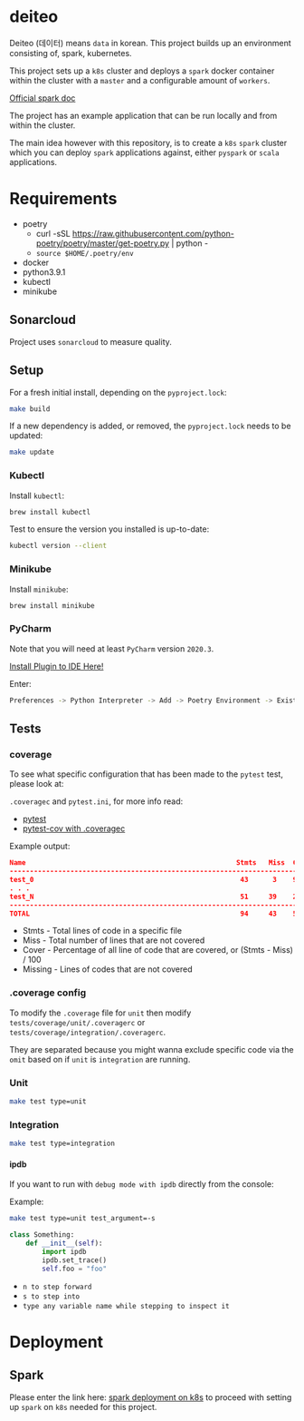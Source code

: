 # deiteo

Deiteo (데이터) means `data` in korean. This project builds up an environment consisting of, spark,
kubernetes.

This project sets up a `k8s` cluster and deploys a `spark` docker container within the cluster with a `master` and 
a configurable amount of `workers`.

[Official spark doc](https://spark.apache.org/docs/latest/running-on-kubernetes.html)

The project has an example application that can be run locally and from within the cluster.

The main idea however with this repository, is to create a `k8s` `spark` cluster which you can deploy `spark` applications against, either `pyspark` or `scala` applications.

# Requirements

* poetry
    * curl -sSL https://raw.githubusercontent.com/python-poetry/poetry/master/get-poetry.py | python -
    * `source $HOME/.poetry/env`
* docker
* python3.9.1
* kubectl
* minikube

## Sonarcloud

Project uses `sonarcloud` to measure quality.

## Setup

For a fresh initial install, depending on the `pyproject.lock`:

```bash
make build
```

If a new dependency is added, or removed, the `pyproject.lock` needs to be updated:

```bash
make update
```

### Kubectl

Install `kubectl`:
```bash
brew install kubectl
```

Test to ensure the version you installed is up-to-date:
```bash
kubectl version --client
```

### Minikube

Install `minikube`:
```bash
brew install minikube
```

### PyCharm

Note that you will need at least `PyCharm` version `2020.3`.

[Install Plugin to IDE Here!](https://plugins.jetbrains.com/plugin/14307-poetry)

Enter:

```bash
Preferences -> Python Interpreter -> Add -> Poetry Environment -> Existing Environment (`if you ran make build it will automatically find it`)
```

## Tests

### coverage

To see what specific configuration that has been made to the `pytest` test, please look at:

`.coveragec` and `pytest.ini`, for more info read:

* [pytest](https://readthedocs.org/projects/pytest-cov/downloads/pdf/latest/)
* [pytest-cov with .coveragec](https://pytest-cov.readthedocs.io/en/latest/config.html)

Example output:
```json
Name                                                    Stmts   Miss  Cover   Missing
-------------------------------------------------------------------------------------
test_0                                                   43      3    93%   34-35, 39
. . .
test_N                                                   51     39    24%   21-30
-------------------------------------------------------------------------------------
TOTAL                                                    94     43    51%
```

* Stmts - Total lines of code in a specific file
* Miss - Total number of lines that are not covered
* Cover - Percentage of all line of code that are covered, or (Stmts - Miss) / 100
* Missing - Lines of codes that are not covered

### .coverage config

To modify the `.coverage` file for `unit` then modify `tests/coverage/unit/.coveragerc` or
`tests/coverage/integration/.coveragerc`.

They are separated because you might wanna exclude specific code via the `omit` based on if `unit` is `integration`
are running.

### Unit

```bash
make test type=unit
```

### Integration

```bash
make test type=integration
```

#### ipdb

If you want to run with `debug mode with ipdb` directly from the console:

Example:
```bash
make test type=unit test_argument=-s
```

```python
class Something:
    def __init__(self):
        import ipdb
        ipdb.set_trace()
        self.foo = "foo"
```

* `n to step forward`
* `s to step into`
* `type any variable name while stepping to inspect it`

# Deployment

## Spark

Please enter the link here: [spark deployment on k8s](deploy/README.md) to proceed with
setting up `spark` on `k8s` needed for this project.
